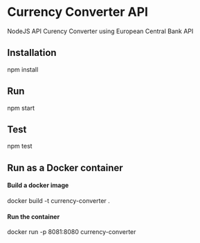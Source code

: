 # Currency Converter API
NodeJS API Curency Converter using European Central Bank API

## Installation
npm install

## Run
npm start

## Test
npm test

## Run as a Docker container

#### Build a docker image
docker build -t currency-converter .

#### Run the container
docker run -p 8081:8080 currency-converter



